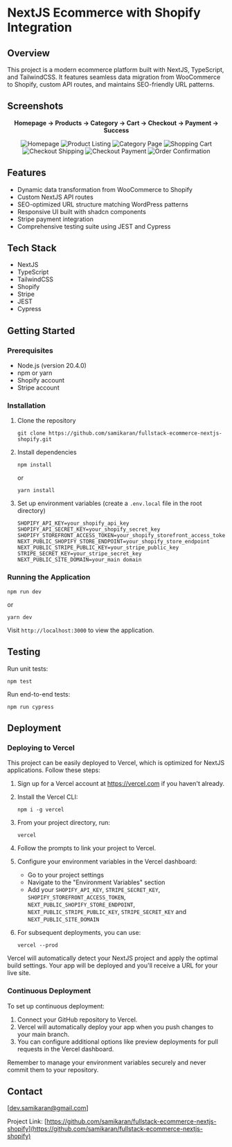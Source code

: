 # NextJS Ecommerce with Shopify Integration

## Overview
This project is a modern ecommerce platform built with NextJS, TypeScript, and TailwindCSS. It features seamless data migration from WooCommerce to Shopify, custom API routes, and maintains SEO-friendly URL patterns.

## Screenshots
<div align="center">
  <p align="center"><strong>Homepage → Products → Category → Cart → Checkout → Payment → Success</strong></p>
  <img src="./public/images/screenshots/homepage.png" alt="Homepage" />
  <img src="./public/images/screenshots/product-listing.png" alt="Product Listing" />
  <img src="./public/images/screenshots/category-products.png" alt="Category Page" />
  <img src="./public/images/screenshots/shopping-cart.png" alt="Shopping Cart" />
  <img src="./public/images/screenshots/checkout-shipping.png" alt="Checkout Shipping" />
  <img src="./public/images/screenshots/checkout-payment.png" alt="Checkout Payment" />
  <img src="./public/images/screenshots/order-success.png" alt="Order Confirmation" />
</div>

## Features
- Dynamic data transformation from WooCommerce to Shopify
- Custom NextJS API routes
- SEO-optimized URL structure matching WordPress patterns
- Responsive UI built with shadcn components
- Stripe payment integration
- Comprehensive testing suite using JEST and Cypress

## Tech Stack
- NextJS
- TypeScript
- TailwindCSS
- Shopify
- Stripe
- JEST
- Cypress

## Getting Started

### Prerequisites
- Node.js (version 20.4.0)
- npm or yarn
- Shopify account
- Stripe account

### Installation
1. Clone the repository
   ```
   git clone https://github.com/samikaran/fullstack-ecommerce-nextjs-shopify.git
   ```
2. Install dependencies
   ```
   npm install
   ```
   or
   ```
   yarn install
   ```
3. Set up environment variables (create a `.env.local` file in the root directory)
   ```
   SHOPIFY_API_KEY=your_shopify_api_key
   SHOPIFY_API_SECRET_KEY=your_shopify_secret_key
   SHOPIFY_STOREFRONT_ACCESS_TOKEN=your_shopify_storefront_access_token
   NEXT_PUBLIC_SHOPIFY_STORE_ENDPOINT=your_shopify_store_endpoint
   NEXT_PUBLIC_STRIPE_PUBLIC_KEY=your_stripe_public_key
   STRIPE_SECRET_KEY=your_stripe_secret_key
   NEXT_PUBLIC_SITE_DOMAIN=your_main domain
   ```

### Running the Application
```
npm run dev
```
or
```
yarn dev
```

Visit `http://localhost:3000` to view the application.

## Testing
Run unit tests:
```
npm test
```

Run end-to-end tests:
```
npm run cypress
```

## Deployment

### Deploying to Vercel

This project can be easily deployed to Vercel, which is optimized for NextJS applications. Follow these steps:

1. Sign up for a Vercel account at https://vercel.com if you haven't already.

2. Install the Vercel CLI:
   ```
   npm i -g vercel
   ```

3. From your project directory, run:
   ```
   vercel
   ```

4. Follow the prompts to link your project to Vercel.

5. Configure your environment variables in the Vercel dashboard:
   - Go to your project settings
   - Navigate to the "Environment Variables" section
   - Add your `SHOPIFY_API_KEY`, `STRIPE_SECRET_KEY`, `SHOPIFY_STOREFRONT_ACCESS_TOKEN`, `NEXT_PUBLIC_SHOPIFY_STORE_ENDPOINT`, `NEXT_PUBLIC_STRIPE_PUBLIC_KEY`, `STRIPE_SECRET_KEY` and `NEXT_PUBLIC_SITE_DOMAIN`

6. For subsequent deployments, you can use:
   ```
   vercel --prod
   ```

Vercel will automatically detect your NextJS project and apply the optimal build settings. Your app will be deployed and you'll receive a URL for your live site.

### Continuous Deployment

To set up continuous deployment:

1. Connect your GitHub repository to Vercel.
2. Vercel will automatically deploy your app when you push changes to your main branch.
3. You can configure additional options like preview deployments for pull requests in the Vercel dashboard.

Remember to manage your environment variables securely and never commit them to your repository.

## Contact
[dev.samikaran@gmail.com]

Project Link: [https://github.com/samikaran/fullstack-ecommerce-nextjs-shopify](https://github.com/samikaran/fullstack-ecommerce-nextjs-shopify)
